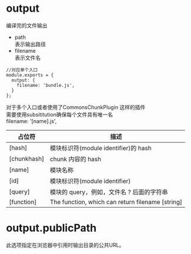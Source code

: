 # output
编译完的文件输出  
- path  
  表示输出路径
- filename  
  表示文件名
```
//对应单个入口
module.exports = {
  output: {
    filename: 'bundle.js',
  }
};
```
对于多个入口或者使用了CommonsChunkPlugin 这样的插件  
需要使用subsititution确保每个文件具有唯一名  
filename: '[name].js',  

占位符|描述
|---|---|
[hash]|模块标识符(module identifier)的 hash
[chunkhash]|chunk 内容的 hash
[name]|模块名称
[id]|模块标识符(module identifier)
[query]|模块的 query，例如，文件名 ? 后面的字符串
[function]|The function, which can return filename [string]

# output.publicPath
此选项指定在浏览器中引用时输出目录的公共URL。
